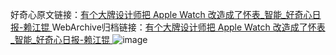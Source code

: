 好奇心原文链接：[有个大牌设计师把 Apple Watch 改造成了怀表_智能_好奇心日报-赖江锟 ](https://www.qdaily.com/articles/11173.html)
WebArchive归档链接：[有个大牌设计师把 Apple Watch 改造成了怀表_智能_好奇心日报-赖江锟 ](http://web.archive.org/web/20190623163908/https://www.qdaily.com/articles/11173.html)
![image](http://ww3.sinaimg.cn/large/007d5XDply1g3wd203ynvj30u039le3i)